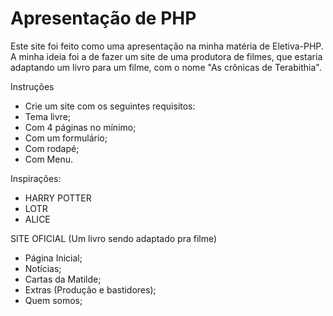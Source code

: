 # Apresentação de PHP

Este site foi feito como uma apresentação na minha matéria de Eletiva-PHP.
A minha ideia foi a de fazer um site de uma produtora de filmes, que estaria
adaptando um livro para um filme, com o nome "As crônicas de Terabithia".

Instruções
- Crie um site com os seguintes requisitos:
- Tema livre;
- Com 4 páginas no mínimo;
- Com um formulário;
- Com rodapé;
- Com Menu.

Inspirações:
- HARRY POTTER
- LOTR
- ALICE

SITE OFICIAL (Um livro sendo adaptado pra filme)
- Página Inicial;
- Notícias;
- Cartas da Matilde;
- Extras (Produção e bastidores);
- Quem somos;
